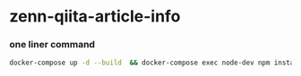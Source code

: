 # zenn-qiita-article-info

### one liner command

```sh
docker-compose up -d --build  && docker-compose exec node-dev npm install && docker-compose exec node-dev npm run dev
```